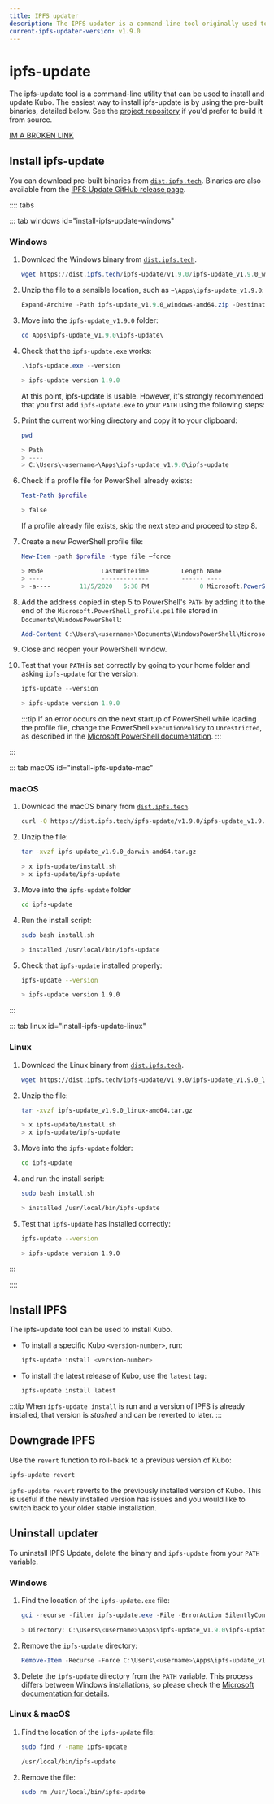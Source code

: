 ```yaml
---
title: IPFS updater
description: The IPFS updater is a command-line tool originally used to help users update their IPFS version. Learn how to install, upgrade, and downgrade Kubo using the IPFS updater.
current-ipfs-updater-version: v1.9.0
---
```


# ipfs-update

The ipfs-update tool is a command-line utility that can be used to install and update Kubo. The easiest way to install ipfs-update is by using the pre-built binaries, detailed below. See the [project repository](https://github.com/ipfs/ipfs-update#from-source) if you'd prefer to build it from source.

[IM A BROKEN LINK](https://givwyinere.com#vrrveri) 

## Install ipfs-update


You can download pre-built binaries from [`dist.ipfs.tech`](https://dist.ipfs.tech/#ipfs-update). Binaries are also available from the [IPFS Update GitHub release page](https://github.com/ipfs/ipfs-update/releases).


:::: tabs

::: tab windows id="install-ipfs-update-windows"

### Windows

1. Download the Windows binary from [`dist.ipfs.tech`](https://dist.ipfs.tech/#ipfs-update).

   ```powershell
   wget https://dist.ipfs.tech/ipfs-update/v1.9.0/ipfs-update_v1.9.0_windows-amd64.zip -Outfile ipfs-update_v1.9.0_windows-amd64.zip
   ```

1. Unzip the file to a sensible location, such as `~\Apps\ipfs-update_v1.9.0`:

   ```powershell
   Expand-Archive -Path ipfs-update_v1.9.0_windows-amd64.zip -DestinationPath ~\Apps\ipfs-update_v1.9.0
   ```

1. Move into the `ipfs-update_v1.9.0` folder:

   ```powershell
   cd Apps\ipfs-update_v1.9.0\ipfs-update\
   ```

1. Check that the `ipfs-update.exe` works:

   ```powershell
   .\ipfs-update.exe --version

   > ipfs-update version 1.9.0
   ```

   At this point, ipfs-update is usable. However, it's strongly recommended that you first add `ipfs-update.exe` to your `PATH` using the following steps:

1. Print the current working directory and copy it to your clipboard:

   ```powershell
   pwd

   > Path
   > ----
   > C:\Users\<username>\Apps\ipfs-update_v1.9.0\ipfs-update
   ```

1. Check if a profile file for PowerShell already exists:

   ```powershell
   Test-Path $profile

   > false
   ```

   If a profile already file exists, skip the next step and proceed to step 8.
 
1. Create a new PowerShell profile file:

   ```powershell
   New-Item -path $profile -type file –force

   > Mode                LastWriteTime         Length Name
   > ----                -------------         ------ ----
   > -a----        11/5/2020   6:38 PM              0 Microsoft.PowerShell_profile.ps1
   ```

1. Add the address copied in step 5 to PowerShell's `PATH` by adding it to the end of the `Microsoft.PowerShell_profile.ps1` file stored in `Documents\WindowsPowerShell`:

   ```powershell
   Add-Content C:\Users\<username>\Documents\WindowsPowerShell\Microsoft.PowerShell_profile.ps1 "[System.Environment]::SetEnvironmentVariable('PATH',`$Env:PATH+';;C:\Users\<username>\Apps\ipfs-update_v1.9.0\ipfs-update')"
   ```

1. Close and reopen your PowerShell window. 


1. Test that your `PATH` is set correctly by going to your home folder and asking `ipfs-update` for the version:

   ```powershell
   ipfs-update --version

   > ipfs-update version 1.9.0
   ```

   :::tip
   If an error occurs on the next startup of PowerShell while loading the profile file, change the PowerShell `ExecutionPolicy` to `Unrestricted`, as described in the [Microsoft PowerShell documentation](https://docs.microsoft.com/en-us/powershell/module/microsoft.powershell.security/set-executionpolicy?view=powershell-7).
   :::


:::

::: tab macOS id="install-ipfs-update-mac"

### macOS

1. Download the macOS binary from [`dist.ipfs.tech`](https://dist.ipfs.tech/#ipfs-update).

   ```bash
   curl -O https://dist.ipfs.tech/ipfs-update/v1.9.0/ipfs-update_v1.9.0_darwin-amd64.tar.gz
   ```

1. Unzip the file:

   ```bash
   tar -xvzf ipfs-update_v1.9.0_darwin-amd64.tar.gz

   > x ipfs-update/install.sh
   > x ipfs-update/ipfs-update
   ```

1. Move into the `ipfs-update` folder 

   ```bash
   cd ipfs-update
   ```

1. Run the install script:

   ```bash
   sudo bash install.sh

   > installed /usr/local/bin/ipfs-update
   ```

4. Check that `ipfs-update` installed properly:

   ```bash
   ipfs-update --version

   > ipfs-update version 1.9.0
   ```

:::

::: tab linux id="install-ipfs-update-linux"

### Linux

1. Download the Linux binary from [`dist.ipfs.tech`](https://dist.ipfs.tech/#ipfs-update).

   ```bash
   wget https://dist.ipfs.tech/ipfs-update/v1.9.0/ipfs-update_v1.9.0_linux-amd64.tar.gz
   ```

1. Unzip the file:

   ```bash
   tar -xvzf ipfs-update_v1.9.0_linux-amd64.tar.gz

   > x ipfs-update/install.sh
   > x ipfs-update/ipfs-update
   ```

1. Move into the `ipfs-update` folder:

   ```bash
   cd ipfs-update
   ```

1. and run the install script:
   
   ```bash
   sudo bash install.sh

   > installed /usr/local/bin/ipfs-update
   ```

4. Test that `ipfs-update` has installed correctly:

   ```bash
   ipfs-update --version

   > ipfs-update version 1.9.0
   ```

:::

::::

## Install IPFS

The ipfs-update tool can be used to install Kubo. 

- To install a specific Kubo `<version-number>`, run:

  ```bash
  ipfs-update install <version-number>
  ```

- To install the latest release of Kubo, use the `latest` tag:

  ```bash
  ipfs-update install latest
  ```

:::tip
When `ipfs-update install` is run and a version of IPFS is already installed, that version is _stashed_ and can be reverted to later.
:::

## Downgrade IPFS

Use the `revert` function to roll-back to a previous version of Kubo:

```bash
ipfs-update revert
```

`ipfs-update revert` reverts to the previously installed version of Kubo. This is useful if the newly installed version has issues and you would like to switch back to your older stable installation.

## Uninstall updater

To uninstall IPFS Update, delete the binary and `ipfs-update` from your `PATH` variable.

### Windows

1. Find the location of the `ipfs-update.exe` file:

   ```powershell
   gci -recurse -filter ipfs-update.exe -File -ErrorAction SilentlyContinue

   > Directory: C:\Users\<username>\Apps\ipfs-update_v1.9.0\ipfs-update
   ```

2. Remove the `ipfs-update` directory:

   ```powershell
   Remove-Item -Recurse -Force C:\Users\<username>\Apps\ipfs-update_v1.9.0
   ```

3. Delete the `ipfs-update` directory from the `PATH` variable. This process differs between Windows installations, so please check the [Microsoft documentation for details](https://docs.microsoft.com/en-us/cpp/build/setting-the-path-and-environment-variables-for-command-line-builds?view=msvc-160).

### Linux & macOS

1. Find the location of the `ipfs-update` file:

   ```bash
   sudo find / -name ipfs-update

   /usr/local/bin/ipfs-update
   ```

2. Remove the file:

   ```bash
   sudo rm /usr/local/bin/ipfs-update
   ```
